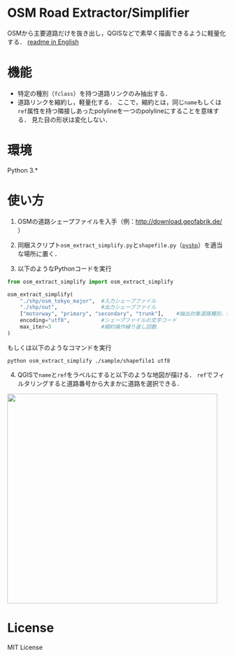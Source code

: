 # OSM Road Extractor/Simplifier

OSMから主要道路だけを抜き出し，QGISなどで素早く描画できるように軽量化する．
[readme in English](README.en.md)


# 機能

- 特定の種別（`fclass`）を持つ道路リンクのみ抽出する．
- 道路リンクを縮約し，軽量化する．
ここで，縮約とは，同じ`name`もしくは`ref`属性を持つ隣接しあったpolylineを一つのpolylineにすることを意味する．
見た目の形状は変化しない．

# 環境

Python 3.*

# 使い方

1. OSMの道路シェープファイルを入手（例：http://download.geofabrik.de/ ）

2. 同梱スクリプト`osm_extract_simplify.py`と`shapefile.py`（[`pyshp`](https://github.com/GeospatialPython/pyshp)）を適当な場所に置く．

3. 以下のようなPythonコードを実行
```python
from osm_extract_simplify import osm_extract_simplify

osm_extract_simplify(
    "./shp/osm_tokyo_major",  #入力シェープファイル
    "./shp/out",              #出力シェープファイル
    ["motorway", "primary", "secondary", "trunk"],    #抽出対象道路種別．対応する*_linkは自動的に抽出される
    encoding="utf8",          #シェープファイルの文字コード
    max_iter=3                #縮約操作繰り返し回数．
)
```
もしくは以下のようなコマンドを実行
```
python osm_extract_simplify ./sample/shapefile1 utf8
```

4. QGISで`name`と`ref`をラベルにすると以下のような地図が描ける．
`ref`でフィルタリングすると道路番号から大まかに道路を選択できる．

<img src="https://toruseo.github.io/misc/osm_ext_simp.jpg" width="480pt">

# License

MIT License
